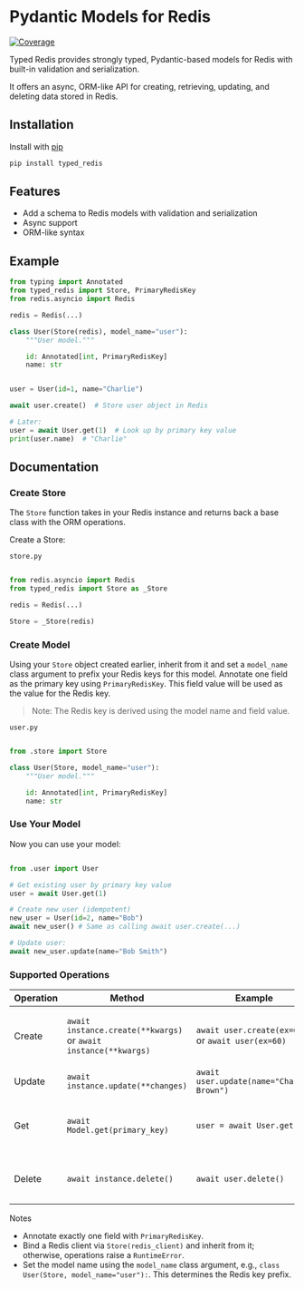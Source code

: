 # Pydantic Models for Redis

[![Coverage](https://img.shields.io/codecov/c/github/julien777z/pydantic-super-model?branch=main&label=Coverage)](https://codecov.io/gh/julien777z/pydantic-super-model)

Typed Redis provides strongly typed, Pydantic-based models for Redis with built-in validation and serialization.

It offers an async, ORM-like API for creating, retrieving, updating, and deleting data stored in Redis.

## Installation

Install with [pip](https://pip.pypa.io/en/stable/)
```bash
pip install typed_redis
```

## Features

- Add a schema to Redis models with validation and serialization
- Async support
- ORM-like syntax

## Example

```python
from typing import Annotated
from typed_redis import Store, PrimaryRedisKey
from redis.asyncio import Redis

redis = Redis(...)

class User(Store(redis), model_name="user"):
    """User model."""

    id: Annotated[int, PrimaryRedisKey]
    name: str


user = User(id=1, name="Charlie")

await user.create()  # Store user object in Redis

# Later:
user = await User.get(1)  # Look up by primary key value
print(user.name)  # "Charlie"
```

## Documentation

### Create Store

The `Store` function takes in your Redis instance and returns back a base class with the ORM operations.

Create a Store:

`store.py`
```python

from redis.asyncio import Redis
from typed_redis import Store as _Store

redis = Redis(...)

Store = _Store(redis)
```

### Create Model

Using your `Store` object created earlier, inherit from it and set a `model_name` class argument to prefix your Redis keys for this model.
Annotate one field as the primary key using `PrimaryRedisKey`. This field value will be used as the value for the Redis key. 

> Note: The Redis key is derived using the model name and field value.

`user.py`
```python

from .store import Store

class User(Store, model_name="user"):
    """User model."""

    id: Annotated[int, PrimaryRedisKey]
    name: str
```

### Use Your Model

Now you can use your model:

```python

from .user import User

# Get existing user by primary key value
user = await User.get(1)

# Create new user (idempotent)
new_user = User(id=2, name="Bob")
await new_user() # Same as calling await user.create(...)

# Update user:
await new_user.update(name="Bob Smith")
```

### Supported Operations

| Operation | Method | Example | Notes |
| --- | --- | --- | --- |
| Create | `await instance.create(**kwargs)` or `await instance(**kwargs)` | `await user.create(ex=60)` or `await user(ex=60)` | Serializes with `model_dump_json()` and stores in Redis. Optional kwargs are passed to Redis. |
| Update | `await instance.update(**changes)` | `await user.update(name="Charlie Brown")` | Validates via Pydantic then persists to Redis. |
| Get | `await Model.get(primary_key)` | `user = await User.get(1)` | Key is derived as `<model_name>:<pk>`. Parses JSON using `model_validate_json(...)` and returns the model. |
| Delete | `await instance.delete()` | `await user.delete()` | Removes the model from Redis. No further operations are allowed after this is called. |

Notes
- Annotate exactly one field with `PrimaryRedisKey`.
- Bind a Redis client via `Store(redis_client)` and inherit from it; otherwise, operations raise a `RuntimeError`.
- Set the model name using the `model_name` class argument, e.g., `class User(Store, model_name="user"):`. This determines the Redis key prefix.
